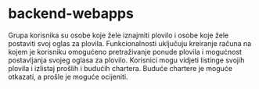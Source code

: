 # backend-webapps

<p>
Grupa korisnika su osobe koje žele iznajmiti plovilo i osobe koje žele postaviti svoj oglas za plovila.
Funkcionalnosti uključuju kreiranje računa na kojem je korisniku omogućeno pretraživanje ponude plovila i mogućnost postavljanja svojeg oglasa za plovilo. Korisnici mogu vidjeti listinge svojih plovila i izlistaj prošlih i budućih chartera. Buduće chartere je moguće otkazati, a prošle je moguće ocijeniti.
<p>
